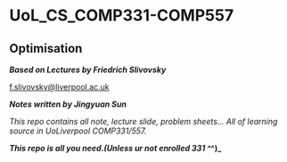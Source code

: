 # UoL_CS_COMP331-COMP557

## Optimisation

**$Based\ on\ Lectures\ by\ Friedrich\ Slivovsky$**

f.slivovsky@liverpool.ac.uk

**$Notes\ written\ by\ Jingyuan\ Sun$**

_This repo contains all note, lecture slide, problem sheets... All of learning source in UoLiverpool COMP331/557._

**_This repo is all you need.(Unless ur not enrolled 331 ^_^)_**


